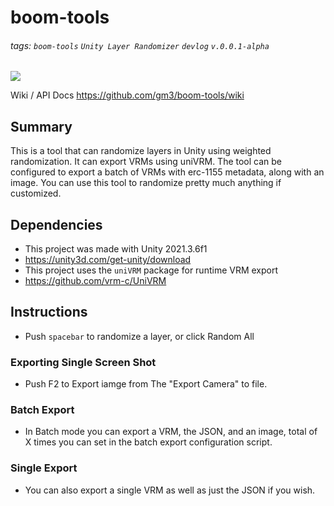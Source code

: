 # boom-tools
###### tags: `boom-tools` `Unity Layer Randomizer` `devlog` ```v.0.0.1-alpha```

![](https://hackmd.io/_uploads/SyI1s490o.gif)

Wiki / API Docs https://github.com/gm3/boom-tools/wiki

## Summary
This is a tool that can randomize layers in Unity using weighted randomization. It can export VRMs using uniVRM. The tool can be configured to export a batch of VRMs with erc-1155 metadata, along with an image. You can use this tool to randomize pretty much anything if customized. 

## Dependencies

- This project was made with Unity 2021.3.6f1 
- https://unity3d.com/get-unity/download
- This project uses the `uniVRM` package for runtime VRM export
- https://github.com/vrm-c/UniVRM

## Instructions
- Push ```spacebar``` to randomize a layer, or click Random All
### Exporting Single Screen Shot
- Push F2 to Export iamge from The "Export Camera" to file.
### Batch Export
- In Batch mode you can export a VRM, the JSON, and an image, total of X times you can set in the batch export configuration script.
### Single Export
- You can also export a single VRM as well as just the JSON if you wish.



